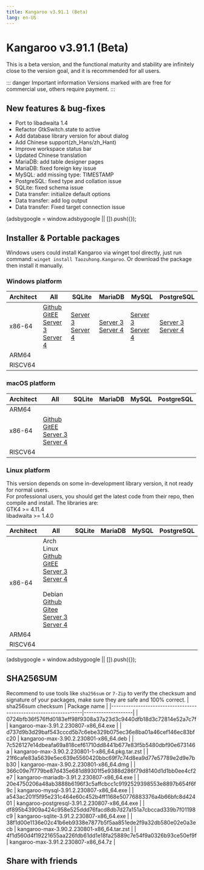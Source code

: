 ```yaml
---
title: Kangaroo v3.91.1 (Beta)
lang: en-US
---
```


# Kangaroo v3.91.1 (Beta)
This is a beta version, and the functional maturity and stability are infinitely close to the version goal, and it is recommended for all users.

::: danger Important information
Versions marked with <Badge text="Dev" /> <Badge text="Beta"/> are free for commercial use, others require payment.
:::


## New features & bug-fixes
- Port to libadwaita 1.4
- Refactor GtkSwitch.state to active
- Add database library version for about dialog
- Add Chinese support(zh_Hans/zh_Hant)
- Improve workspace status bar
- Updated Chinese translation
- MariaDB: add table designer pages
- MariaDB: fixed foreign key issue
- MySQL: add missing type: TIMESTAMP
- PostgreSQL: fixed type and collation issue
- SQLite: fixed schema issue
- Data transfer: initialize default options
- Data transfer: add log output
- Data transfer: Fixed target connection issue


<div>
    <script2 type="text/javascript" async="true" src="https://pagead2.googlesyndication.com/pagead/js/adsbygoogle.js" />
    <ins class="adsbygoogle"
        style="display:block; text-align:center;"
        data-ad-layout="in-article"
        data-ad-format="fluid"
        data-ad-client="ca-pub-3975819313740938"
        data-ad-slot="6760827895"></ins>
    <script2 type="text/javascript">
        (adsbygoogle = window.adsbygoogle || []).push({});
    </script2>
</div>

## Installer & Portable packages
Windows users could install Kangaroo via winget tool directly, just run command: `winget install Taozuhong.Kangaroo`. Or download the package then install it manually.

### Windows platform
| Architect         | All               | SQLite            | MariaDB           | MySQL             | PostgreSQL        |
|-------------------|-------------------|-------------------|-------------------|-------------------|-------------------|
| x86-64            |[Github](https://github.com/dbkangaroo/kangaroo/releases/download/v3.91.1.230801/kangaroo-max-3.91.2.230807-x86_64.exe) <br/> [GitEE](https://gitee.com/dbkangaroo/kangaroo/releases/download/v3.91.1.230801/kangaroo-max-3.91.2.230807-x86_64.exe) <br/> [Server 3](https://kangaroo.awaysoft.com/downloads/v3.91.1.230801/kangaroo-max-3.91.2.230807-x86_64.exe) <br/> [Server 4](https://d4.injdk.cn/dbkangaroo/v3.91.1.230801/kangaroo-max-3.91.2.230807-x86_64.exe) | [Server 3](https://kangaroo.awaysoft.com/downloads/v3.91.1.230801/kangaroo-sqlite-3.91.2.230807-x86_64.exe) <br/> [Server 4](https://d4.injdk.cn/dbkangaroo/v3.91.1.230801/kangaroo-sqlite-3.91.2.230807-x86_64.exe) | [Server 3](https://kangaroo.awaysoft.com/downloads/v3.91.1.230801/kangaroo-mariadb-3.91.2.230807-x86_64.exe) <br/> [Server 4](https://d4.injdk.cn/dbkangaroo/v3.91.1.230801/kangaroo-mariadb-3.91.2.230807-x86_64.exe) | [Server 3](https://kangaroo.awaysoft.com/downloads/v3.91.1.230801/kangaroo-mysql-3.91.2.230807-x86_64.exe) <br/> [Server 4](https://d4.injdk.cn/dbkangaroo/v3.91.1.230801/kangaroo-mysql-3.91.2.230807-x86_64.exe) | [Server 3](https://kangaroo.awaysoft.com/downloads/v3.91.1.230801/kangaroo-postgresql-3.91.2.230807-x86_64.exe) <br/> [Server 4](https://d4.injdk.cn/dbkangaroo/v3.91.1.230801/kangaroo-postgresql-3.91.2.230807-x86_64.exe) |
| ARM64             | | | | | |
| RISCV64           | | | | | |

### macOS platform
| Architect         | All               | SQLite            | MariaDB           | MySQL             | PostgreSQL        |
|-------------------|-------------------|-------------------|-------------------|-------------------|-------------------|
| ARM64             | | | | | |
| x86-64            |[Github](https://github.com/dbkangaroo/kangaroo/releases/download/v3.91.1.230801/kangaroo-max-3.90.2.230801-x86_64.dmg) <br/> [GitEE](https://gitee.com/dbkangaroo/kangaroo/releases/download/v3.91.1.230801/kangaroo-max-3.90.2.230801-x86_64.dmg) <br/> [Server 3](https://kangaroo.awaysoft.com/downloads/v3.91.1.230801/kangaroo-max-3.90.2.230801-x86_64.dmg) <br/>[Server 4](https://d4.injdk.cn/dbkangaroo/v3.91.1.230801/kangaroo-max-3.90.2.230801-x86_64.dmg) | | | | |
| RISCV64           | | | | | |


### Linux platform
This version depends on some in-development library version, it not ready for normal users.<br/>
For professional users, you should get the latest code from their repo, then compile and install. The libraries are:<br/>
GTK4 >= 4.11.4 <br/>
libadwaita >= 1.4.0

| Architect         | All               | SQLite            | MariaDB           | MySQL             | PostgreSQL        |
|-------------------|-------------------|-------------------|-------------------|-------------------|-------------------|
| x86-64            | Arch Linux<br/>[Github](https://github.com/dbkangaroo/kangaroo/releases/download/v3.91.1.230801/kangaroo-max-3.90.2.230801-1-x86_64.pkg.tar.zst) <br/> [GitEE](https://gitee.com/dbkangaroo/kangaroo/releases/download/v3.91.1.230801/kangaroo-max-3.90.2.230801-1-x86_64.pkg.tar.zst) <br/>[Server 3](https://kangaroo.awaysoft.com/downloads/v3.91.1.230801/kangaroo-max-3.90.2.230801-1-x86_64.pkg.tar.zst) <br/> [Server 4](https://d4.injdk.cn/dbkangaroo/v3.91.1.230801/kangaroo-max-3.90.2.230801-1-x86_64.pkg.tar.zst)<br/><br/> Debian<br/> [Github](https://github.com/dbkangaroo/kangaroo/releases/download/v3.91.1.230801/kangaroo-max-3.90.2.230801-x86_64.deb) <br/>[Gitee](https://gitee.com/dbkangaroo/kangaroo/releases/download/v3.91.1.230801/kangaroo-max-3.90.2.230801-x86_64.deb) <br/>[Server 3](https://kangaroo.awaysoft.com/downloads/v3.91.1.230801/kangaroo-max-3.90.2.230801-x86_64.deb) <br/>[Server 4](https://d4.injdk.cn/dbkangaroo/v3.91.1.230801/kangaroo-max-3.90.2.230801-x86_64.deb)| | | | |
| ARM64             | | | | | |
| RISCV64           | | | | | |

<div>
    <script2 type="text/javascript" async="true" src="https://pagead2.googlesyndication.com/pagead/js/adsbygoogle.js" />
    <ins class="adsbygoogle"
        style="display:block; text-align:center;"
        data-ad-layout="in-article"
        data-ad-format="fluid"
        data-ad-client="ca-pub-3975819313740938"
        data-ad-slot="6760827895"></ins>
    <script2 type="text/javascript">
        (adsbygoogle = window.adsbygoogle || []).push({});
    </script2>
</div>

## SHA256SUM
Recommend to use tools like `sha256sum` or `7-Zip` to verify the checksum and signature of your packages, make sure they are safe and 100% correct.
| sha256sum checksum                                               | Package name       |
|------------------------------------------------------------------|--------------------|
| 0724bfb36f576ffd0183eff98f9308a37a23d3c9440dfb18d3c72814e52a7c7f | kangaroo-max-3.91.2.230807-x86_64.exe           |
| d737d9b3d29baf543cccd5b7c6ebe329b075ec36e8ba01a46cef146ec83bfc20 | kangaroo-max-3.90.2.230801-x86_64.deb           |
| 7c526127e14dbeafa69a818cef61710dd8441b677e83f5b5480dbf90e673146a | kangaroo-max-3.90.2.230801-1-x86_64.pkg.tar.zst |
| 21f6cafe83a5639e5ec639e5560420bbc69f7c74d8ea9d77e57789e2d9e7bb30 | kangaroo-max-3.90.2.230801-x86_64.dmg           |
| 366c09e7f779be87d435e681d89301f5e9388d286f79d8140d1d1bb0ee4cf2e7 | kangaroo-mariadb-3.91.2.230807-x86_64.exe       |
| 20e4750206a48ab3888b6196f3c5affcbcc1c9192529398553e8897b654f6f9c | kangaroo-mysql-3.91.2.230807-x86_64.exe         |
| a543ac201f5f95e231c464e60c452b4ff1168e50776883376a4b66bfc8d42401 | kangaroo-postgresql-3.91.2.230807-x86_64.exe    |
| df895b43909a424c958e525ddd76facd8db7d27a151a7cbccad339b7f01198c9 | kangaroo-sqlite-3.91.2.230807-x86_64.exe        |
| 38f1d00e1136e02c41b6eb9338e7877b5f5aa851ede2f9a32db580e02e0a3ecb | kangaroo-max-3.90.2.230801-x86_64.tar.zst       |
| 4f1d560d4f19221655aa226fdb61dd1e18fa25889c7e54f9a0326b93ce50ef9f | kangaroo-max-3.91.2.230807-x86_64.7z            |

## Share with friends
<social-share :networks="['facebook', 'twitter', 'whatsapp', 'telegram', 'linkedin', 'reddit', 'line', 'skype', 'pinterest']" />
